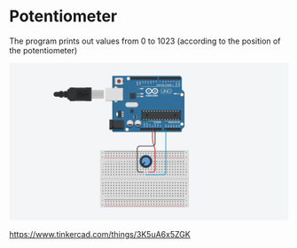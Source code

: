 # Potentiometer

The program prints out values from 0 to 1023 (according to the position of the potentiometer)

![alt text](https://github.com/khairulfaisal97/Potentiometer/blob/main/potentiometer/potentiometer.png?raw=true)

https://www.tinkercad.com/things/3K5uA6x5ZGK
